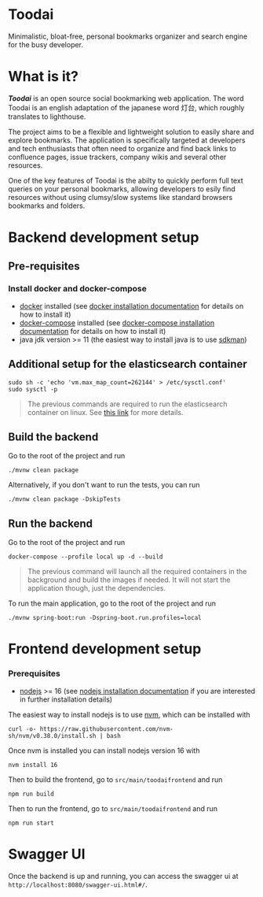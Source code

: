 # Toodai
Minimalistic, bloat-free, personal bookmarks organizer and search engine for the busy developer.

# What is it?
***Toodai*** is an open source social bookmarking web application.
The word Toodai is an english adaptation of the japanese word 灯台, which roughly translates to lighthouse.

The project aims to be a flexible and lightweight solution to easily share and explore bookmarks.
The application is specifically targeted at developers and tech enthusiasts that often need to organize and find back links to confluence pages, issue trackers, company wikis and several other resources.

One of the key features of Toodai is the abilty to quickly perform full text queries on your personal bookmarks, allowing developers to esily find resources without using clumsy/slow systems like standard browsers bookmarks and folders.

# Backend development setup

## Pre-requisites

### Install docker and docker-compose

* [docker](https://www.docker.com/) installed (see [docker installation documentation](https://docs.docker.com/engine/install/) for details on how to install it)
* [docker-compose](https://docs.docker.com/compose/) installed (see [docker-compose installation documentation](https://docs.docker.com/compose/install/other/) for details on how to install it)
* java jdk version >= 11 (the easiest way to install java is to use [sdkman](https://sdkman.io/install))

## Additional setup for the elasticsearch container

```
sudo sh -c 'echo 'vm.max_map_count=262144' > /etc/sysctl.conf'
sudo sysctl -p
```

> The previous commands are required to run the elasticsearch container on linux. See [this link](https://www.elastic.co/guide/en/elasticsearch/reference/current/docker.html#docker-prod-prerequisites) for more details.

## Build the backend

Go to the root of the project and run

```console 
./mvnw clean package
```

Alternatively, if you don't want to run the tests, you can run
```console 
./mvnw clean package -DskipTests
```

## Run the backend

Go to the root of the project and run

```console
docker-compose --profile local up -d --build
```

> The previous command will launch all the required containers in the background and build the images if needed.
It will not start the application though, just the dependencies.

To run the main application, go to the root of the project and run
    
```console
./mvnw spring-boot:run -Dspring-boot.run.profiles=local
```

# Frontend development setup

### Prerequisites

* [nodejs](https://nodejs.org/) >= 16 (see [nodejs installation documentation](https://nodejs.org/en/download/) if you are  interested in further installation details)

The easiest way to install nodejs is to use [nvm](https://github.com/nvm-sh/nvm), which can be installed with

```console
curl -o- https://raw.githubusercontent.com/nvm-sh/nvm/v0.38.0/install.sh | bash
```

Once nvm is installed you can install nodejs version 16 with

```console
nvm install 16
```

Then to build the frontend, go to `src/main/toodaifrontend` and run
```console
npm run build
```

Then to run the frontend, go to `src/main/toodaifrontend` and run

```console
npm run start
```

# Swagger UI

Once the backend is up and running, you can access the swagger ui at `http://localhost:8080/swagger-ui.html#/`.